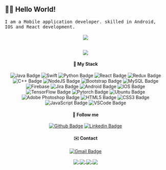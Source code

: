 

<!--
**StavanAdhyaru/StavanAdhyaru** is a ✨ _special_ ✨ repository because its `README.md` (this file) appears on your GitHub profile.

Here are some ideas to get you started:

- 🔭 I’m currently working on ...
- 🌱 I’m currently learning ...
- 👯 I’m looking to collaborate on ...
- 🤔 I’m looking for help with ...
- 💬 Ask me about ...
- 📫 How to reach me: ...
- 😄 Pronouns: ...
- ⚡ Fun fact: ...
-->



## :man_technologist: Hello World! 
<samp>
 I am a Mobile application developer. skilled in Android, IOS and React development.
</samp><br>
   
<center>
  
 <div align="center"> <br>
<img src="https://komarev.com/ghpvc/?username=stavanadhyaru&&style=flat-square" align="center" />
</div>    <br>  

![](https://github-readme-stats.vercel.app/api?username=stavanadhyaru&show_icons=true&line_height=25&theme=radical)
 
#### :rocket: My Stack

![Java Badge](https://img.shields.io/badge/-Java-ED8B00?style=flat&logo=java&logoColor=white)
![Swift](https://img.shields.io/badge/-Swift-red)
![Python Badge](https://img.shields.io/badge/-Python-306998?style=flat&logo=python&logoColor=white)
![React Badge](https://img.shields.io/badge/-React-20232A?style=flat&logo=react&logoColor=white)
![Redux Badge](https://img.shields.io/badge/-Redux-593D88?style=flat&logo=redux&logoColor=white)
![C++ Badge](https://img.shields.io/badge/-C++-00599C?style=flat&logo=c%2B%2B&logoColor=white)
![NodeJS Badge](https://img.shields.io/badge/-NodeJS-43853D?style=flat&logo=node.js&logoColor=white)
![Bootstrap Badge](https://img.shields.io/badge/-Bootstrap-563D7C?style=flat&logo=bootstrap&logoColor=white)
![MySQL Badge](https://img.shields.io/badge/-MySQL-4479A1?style=flat&logo=mysql&logoColor=white)
![Firebase](https://img.shields.io/badge/-Firebase-green)
![Jira Badge](https://img.shields.io/badge/-Jira-4479A1?style=flat&logo=jira&logoColor=white)
![Android Badge](https://img.shields.io/badge/-Android-3DDC84?style=flat&logo=android&logoColor=white)
![IOS Badge](https://img.shields.io/badge/-IOS-blue)
![TensorFlow Badge](https://img.shields.io/badge/-TensorFlow-FF6F00?style=flat&logo=TensorFlow&logoColor=white)
![Pytorch Badge](https://img.shields.io/badge/-Pytorch-EE4C2C?style=flat&logo=Pytorch&logoColor=white)
![Ubuntu Badge](https://img.shields.io/badge/-Ubuntu-E95420?style=flat&logo=ubuntu&logoColor=white)
![Adobe Photoshop Badge](https://img.shields.io/badge/-Photoshop-26C9FF?style=flat&logo=adobe-photoshop&logoColor=white)
![HTML5 Badge](https://img.shields.io/badge/-HTML5-E34F26?style=flat&logo=html5&logoColor=white)
![CSS3 Badge](https://img.shields.io/badge/-CSS3-1572B6?style=flat&logo=css3&logoColor=white)
![JavaScript Badge](https://img.shields.io/badge/-JavaScript-yellow?style=flat&logo=javascript&logoColor=white)
![VSCode Badge](https://img.shields.io/badge/-VSCode-007ACC?style=flat&logo=visual-studio-code&logoColor=white)




#### :link: Follow me
<a href="https://github.com/stavanadhyaru" target="_blank">![Github Badge](https://img.shields.io/badge/-Github-000?style=flat&logo=Github&logoColor=white)</a>
<a href="https://www.linkedin.com/in/stavan-adhyaru" target="_blank">![Linkedin Badge](https://img.shields.io/badge/-LinkedIn-blue?style=flat&logo=Linkedin&logoColor=white)</a>

#### :envelope: Contact
 
<a href="mailto:stavanadhyaru@gmail.com" target="_blank">![Gmail Badge](https://img.shields.io/badge/-Gmail-c14438?style=flat&logo=Gmail&logoColor=white)</a>

<a href="https://github.com/stavanadhyaru/woo">
  <img align="center" src="https://github-readme-stats.vercel.app/api/pin/?username=stavanadhyaru&repo=woo&theme=radical" />
</a>
<a href="https://github.com/stavanadhyaru/career-portal">
  <img align="center" src="https://github-readme-stats.vercel.app/api/pin/?username=stavanadhyaru&repo=career-portal&theme=radical" />
</a>
<a href="https://github.com/stavanadhyaru/convers">
  <img align="center" src="https://github-readme-stats.vercel.app/api/pin/?username=stavanadhyaru&repo=convers&theme=radical" />
</a>
<a href="https://github.com/stavanadhyaru/stavanadhyaru.github.io">
  <img align="center" src="https://github-readme-stats.vercel.app/api/pin/?username=stavanadhyaru&repo=stavanadhyaru.github.io&theme=radical" />
</a>
<br>
</center>
